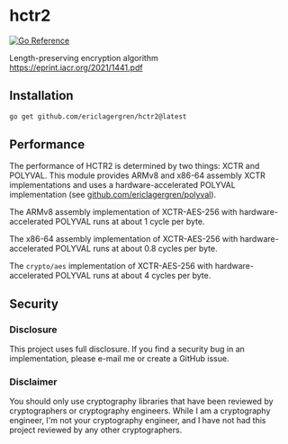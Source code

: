 # hctr2

[![Go Reference](https://pkg.go.dev/badge/github.com/ericlagergren/hctr2.svg)](https://pkg.go.dev/github.com/ericlagergren/hctr2)

Length-preserving encryption algorithm https://eprint.iacr.org/2021/1441.pdf

## Installation

```bash
go get github.com/ericlagergren/hctr2@latest
```

## Performance

The performance of HCTR2 is determined by two things: XCTR and
POLYVAL. This module provides ARMv8 and x86-64 assembly XCTR
implementations and uses a hardware-accelerated POLYVAL
implementation (see [github.com/ericlagergren/polyval](https://pkg.go.dev/github.com/ericlagergren/polyval)).

The ARMv8 assembly implementation of XCTR-AES-256 with
hardware-accelerated POLYVAL runs at about 1 cycle per byte.

The x86-64 assembly implementation of XCTR-AES-256 with
hardware-accelerated POLYVAL runs at about 0.8 cycles per byte.

The `crypto/aes` implementation of XCTR-AES-256 with
hardware-accelerated POLYVAL runs at about 4 cycles per byte.

## Security

### Disclosure

This project uses full disclosure. If you find a security bug in
an implementation, please e-mail me or create a GitHub issue.

### Disclaimer

You should only use cryptography libraries that have been
reviewed by cryptographers or cryptography engineers. While I am
a cryptography engineer, I'm not your cryptography engineer, and
I have not had this project reviewed by any other cryptographers.
